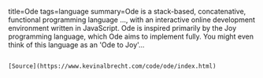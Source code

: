 title=Ode
tags=language
summary=Ode is a stack-based, concatenative, functional programming language ..., with an interactive online development environment written in JavaScript. Ode is inspired primarily by the Joy programming language, which Ode aims to implement fully. You might even think of this language as an 'Ode to Joy'... 
~~~~~~

[Source](https://www.kevinalbrecht.com/code/ode/index.html)

